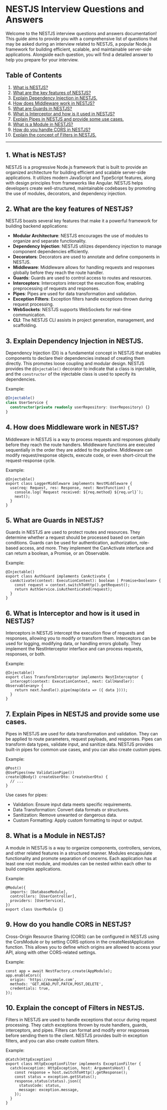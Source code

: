 # NESTJS Interview Questions and Answers

Welcome to the NESTJS interview questions and answers documentation! This guide aims to provide you with a comprehensive list of questions that may be asked during an interview related to NESTJS, a popular Node.js framework for building efficient, scalable, and maintainable server-side applications. Alongside each question, you will find a detailed answer to help you prepare for your interview.

## Table of Contents

1. [What is NESTJS?](#what-is-nestjs)
2. [What are the key features of NESTJS?](#key-features)
3. [Explain Dependency Injection in NESTJS.](#dependency-injection)
4. [How does Middleware work in NESTJS?](#middleware)
5. [What are Guards in NESTJS?](#guards)
6. [What is Interceptor and how is it used in NESTJS?](#interceptors)
7. [Explain Pipes in NESTJS and provide some use cases.](#pipes)
8. [What is a Module in NESTJS?](#modules)
9. [How do you handle CORS in NESTJS?](#cors)
10. [Explain the concept of Filters in NESTJS.](#filters)

---

## 1. What is NESTJS? <a name="what-is-nestjs"></a>

NESTJS is a progressive Node.js framework that is built to provide an organized architecture for building efficient and scalable server-side applications. It utilizes modern JavaScript and TypeScript features, along with design principles from frameworks like Angular. NESTJS helps developers create well-structured, maintainable codebases by promoting the use of modules, decorators, and dependency injection.

## 2. What are the key features of NESTJS? <a name="key-features"></a>

NESTJS boasts several key features that make it a powerful framework for building backend applications:

- **Modular Architecture**: NESTJS encourages the use of modules to organize and separate functionality.
- **Dependency Injection**: NESTJS utilizes dependency injection to manage component dependencies efficiently.
- **Decorators**: Decorators are used to annotate and define components in NESTJS.
- **Middleware**: Middleware allows for handling requests and responses globally before they reach the route handler.
- **Guards**: Guards are used to control access to routes and resources.
- **Interceptors**: Interceptors intercept the execution flow, enabling preprocessing of requests and responses.
- **Pipes**: Pipes are used for data transformation and validation.
- **Exception Filters**: Exception filters handle exceptions thrown during request processing.
- **WebSockets**: NESTJS supports WebSockets for real-time communication.
- **CLI**: The NESTJS CLI assists in project generation, management, and scaffolding.

## 3. Explain Dependency Injection in NESTJS. <a name="dependency-injection"></a>

Dependency Injection (DI) is a fundamental concept in NESTJS that enables components to declare their dependencies instead of creating them directly. This promotes loose coupling and modular design. NESTJS provides the `@Injectable()` decorator to indicate that a class is injectable, and the `constructor` of the injectable class is used to specify its dependencies.

Example:

```typescript
@Injectable()
class UserService {
  constructor(private readonly userRepository: UserRepository) {}
}
```

## 4. How does Middleware work in NESTJS? <a name="middleware"></a>
Middleware in NESTJS is a way to process requests and responses globally before they reach the route handlers. Middleware functions are executed sequentially in the order they are added to the pipeline. Middleware can modify request/response objects, execute code, or even short-circuit the request-response cycle.

Example:
```
@Injectable()
export class LoggerMiddleware implements NestMiddleware {
  use(req: Request, res: Response, next: NextFunction) {
    console.log(`Request received: ${req.method} ${req.url}`);
    next();
  }
}
```

## 5. What are Guards in NESTJS? <a name="guards"></a>
Guards in NESTJS are used to protect routes and resources. They determine whether a request should be processed based on certain conditions. Guards can be used for authentication, authorization, role-based access, and more. They implement the CanActivate interface and can return a boolean, a Promise<boolean>, or an Observable<boolean>.

Example:

```
@Injectable()
export class AuthGuard implements CanActivate {
  canActivate(context: ExecutionContext): boolean | Promise<boolean> {
    const request = context.switchToHttp().getRequest();
    return AuthService.isAuthenticated(request);
  }
}
```


## 6. What is Interceptor and how is it used in NESTJS? <a name="interceptors"></a>
Interceptors in NESTJS intercept the execution flow of requests and responses, allowing you to modify or transform them. Interceptors can be used for logging, modifying data, or handling errors globally. They implement the NestInterceptor interface and can process requests, responses, or both.

Example:

```
@Injectable()
export class TransformInterceptor implements NestInterceptor {
  intercept(context: ExecutionContext, next: CallHandler): Observable<any> {
    return next.handle().pipe(map(data => ({ data })));
  }
}
```

## 7. Explain Pipes in NESTJS and provide some use cases. <a name="pipes"></a>
Pipes in NESTJS are used for data transformation and validation. They can be applied to route parameters, request payloads, and responses. Pipes can transform data types, validate input, and sanitize data. NESTJS provides built-in pipes for common use cases, and you can also create custom pipes.

Example:

```
@Post()
@UsePipes(new ValidationPipe())
create(@Body() createUserDto: CreateUserDto) {
  // ...
}
```
Use cases for pipes:

- Validation: Ensure input data meets specific requirements.
- Data Transformation: Convert data formats or structures.
- Sanitization: Remove unwanted or dangerous data.
- Custom Formatting: Apply custom formatting to input or output.

## 8. What is a Module in NESTJS? <a name="modules"></a>
A module in NESTJS is a way to organize components, controllers, services, and other related features in a structured manner. Modules encapsulate functionality and promote separation of concerns. Each application has at least one root module, and modules can be nested within each other to build complex applications.

Example:

```
@Module({
  imports: [DatabaseModule],
  controllers: [UserController],
  providers: [UserService],
})
export class UserModule {}
```

## 9. How do you handle CORS in NESTJS? <a name="cors"></a>
Cross-Origin Resource Sharing (CORS) can be configured in NESTJS using the CorsModule or by setting CORS options in the createNestApplication function. This allows you to define which origins are allowed to access your API, along with other CORS-related settings.

Example:
```
const app = await NestFactory.create(AppModule);
app.enableCors({
  origin: 'https://example.com',
  methods: 'GET,HEAD,PUT,PATCH,POST,DELETE',
  credentials: true,
});
```

## 10. Explain the concept of Filters in NESTJS. <a name="filters"></a>
Filters in NESTJS are used to handle exceptions that occur during request processing. They catch exceptions thrown by route handlers, guards, interceptors, and pipes. Filters can format and modify error responses before sending them to the client. NESTJS provides built-in exception filters, and you can also create custom filters.

Example:
```
@Catch(HttpException)
export class HttpExceptionFilter implements ExceptionFilter {
  catch(exception: HttpException, host: ArgumentsHost) {
    const response = host.switchToHttp().getResponse();
    const status = exception.getStatus();
    response.status(status).json({
      statusCode: status,
      message: exception.message,
    });
  }
}
```